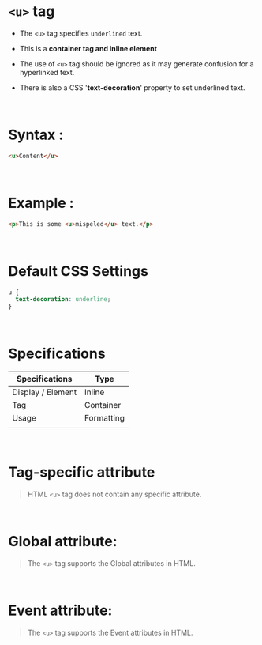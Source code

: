 # `<u>` tag

- The `<u>` tag specifies `underlined` text.

- This is a **container tag and inline element**

- The use of `<u>` tag should be ignored as it may generate confusion for a hyperlinked text.

- There is also a CSS '**text-decoration**' property to set underlined text.

&nbsp;

# Syntax :

```html
<u>Content</u>
```

&nbsp;

# Example :

```html
<p>This is some <u>mispeled</u> text.</p>
```

&nbsp;

# Default CSS Settings

```css
u {
  text-decoration: underline;
}
```

&nbsp;

# Specifications

| Specifications    | Type       |
| ----------------- | ---------- |
| Display / Element | Inline     |
| Tag               | Container  |
| Usage             | Formatting |
|                   |            |

&nbsp;

# Tag-specific attribute

> HTML `<u>` tag does not contain any specific attribute.

&nbsp;

# Global attribute:

> The `<u>` tag supports the Global attributes in HTML.

&nbsp;

# Event attribute:

> The `<u>` tag supports the Event attributes in HTML.
